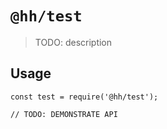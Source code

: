 # `@hh/test`

> TODO: description

## Usage

```
const test = require('@hh/test');

// TODO: DEMONSTRATE API
```
